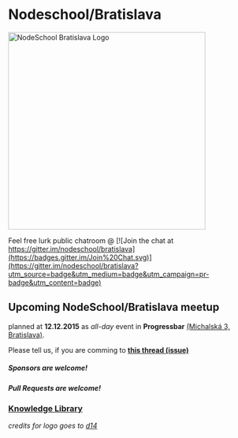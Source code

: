 # Nodeschool/Bratislava

<img alt="NodeSchool Bratislava Logo" src="https://raw.githubusercontent.com/nodeschool/bratislava/master/assets/logo/nodeschool_ba.png" width="400">

Feel free lurk public chatroom @
[![Join the chat at https://gitter.im/nodeschool/bratislava](https://badges.gitter.im/Join%20Chat.svg)](https://gitter.im/nodeschool/bratislava?utm_source=badge&utm_medium=badge&utm_campaign=pr-badge&utm_content=badge)

## Upcoming NodeSchool/Bratislava meetup

planned at **12.12.2015** as *all-day* event in **Progressbar** [(Michalská 3, Bratislava)](https://www.google.com/maps?q=michalska+3,+bratislava).

Please tell us, if you are comming to
**[this thread (issue)](https://github.com/nodeschool/bratislava/issues/2)**

##### Sponsors are welcome!

##### Pull Requests are welcome!

### [Knowledge Library](https://github.com/nodeschool/bratislava/tree/master/library)
*credits for logo goes to [d14](https://twitter.com/d14)*

